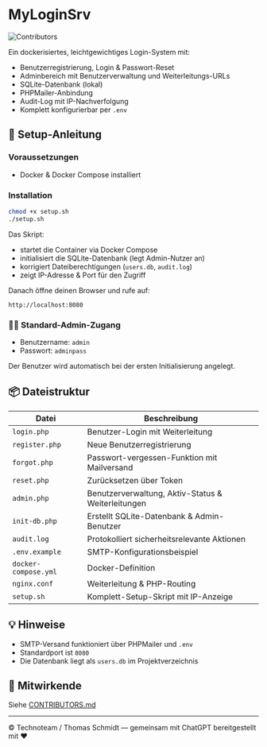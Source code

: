 # MyLoginSrv

![Contributors](https://img.shields.io/badge/contributors-2-brightgreen)

Ein dockerisiertes, leichtgewichtiges Login-System mit:
- Benutzerregistrierung, Login & Passwort-Reset
- Adminbereich mit Benutzerverwaltung und Weiterleitungs-URLs
- SQLite-Datenbank (lokal)
- PHPMailer-Anbindung
- Audit-Log mit IP-Nachverfolgung
- Komplett konfigurierbar per `.env`

## 🔧 Setup-Anleitung

### Voraussetzungen
- Docker & Docker Compose installiert

### Installation

```bash
chmod +x setup.sh
./setup.sh
```

Das Skript:
- startet die Container via Docker Compose
- initialisiert die SQLite-Datenbank (legt Admin-Nutzer an)
- korrigiert Dateiberechtigungen (`users.db`, `audit.log`)
- zeigt IP-Adresse & Port für den Zugriff

Danach öffne deinen Browser und rufe auf:
```
http://localhost:8080
```

### 🧑‍💼 Standard-Admin-Zugang
- Benutzername: `admin`
- Passwort: `adminpass`

Der Benutzer wird automatisch bei der ersten Initialisierung angelegt.

## 📦 Dateistruktur

| Datei                 | Beschreibung |
|----------------------|--------------|
| `login.php`          | Benutzer-Login mit Weiterleitung |
| `register.php`       | Neue Benutzerregistrierung |
| `forgot.php`         | Passwort-vergessen-Funktion mit Mailversand |
| `reset.php`          | Zurücksetzen über Token |
| `admin.php`          | Benutzerverwaltung, Aktiv-Status & Weiterleitungen |
| `init-db.php`        | Erstellt SQLite-Datenbank & Admin-Benutzer |
| `audit.log`          | Protokolliert sicherheitsrelevante Aktionen |
| `.env.example`       | SMTP-Konfigurationsbeispiel |
| `docker-compose.yml`| Docker-Definition |
| `nginx.conf`         | Weiterleitung & PHP-Routing |
| `setup.sh`           | Komplett-Setup-Skript mit IP-Anzeige |

## 💡 Hinweise

- SMTP-Versand funktioniert über PHPMailer und `.env`
- Standardport ist `8080`
- Die Datenbank liegt als `users.db` im Projektverzeichnis

## 👥 Mitwirkende

Siehe [CONTRIBUTORS.md](CONTRIBUTORS.md)

---
© Technoteam / Thomas Schmidt — gemeinsam mit ChatGPT bereitgestellt mit ❤️